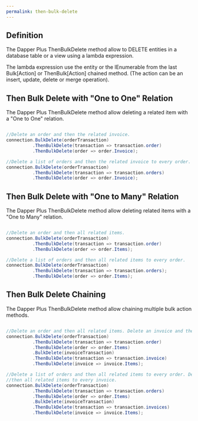 ```yaml
---
permalink: then-bulk-delete
---
```


## Definition

The Dapper Plus ThenBulkDelete method allow to DELETE entities in a database table or a view using a lambda expression.

The lambda expression use the entity or the IEnumerable<TEntity> from the last Bulk[Action] or ThenBulk[Action] chained method. (The action can be an insert, update, delete or merge operation).

## Then Bulk Delete with "One to One" Relation

The Dapper Plus ThenBulkDelete method allow deleting a related item with a "One to One" relation.


```csharp

//Delete an order and then the related invoice.
connection.BulkDelete(orderTransaction)
          .ThenBulkDelete(transaction => transaction.order)
          .ThenBulkDelete(order => order.Invoice);

//Delete a list of orders and then the related invoice to every order.
connection.BulkDelete(orderTransaction)
          .ThenBulkDelete(transaction => transaction.orders)
          .ThenBulkDelete(order => order.Invoice);
```

## Then Bulk Delete with "One to Many" Relation

The Dapper Plus ThenBulkDelete method allow deleting related items with a "One to Many" relation.


```csharp

//Delete an order and then all related items.
connection.BulkDelete(orderTransaction)
          .ThenBulkDelete(transaction => transaction.order)
          .ThenBulkDelete(order => order.Items);

//Delete a list of orders and then all related items to every order.
connection.BulkDelete(orderTransaction)
          .ThenBulkDelete(transaction => transaction.orders);
          .ThenBulkDelete(order => order.Items);
```

## Then Bulk Delete Chaining

The Dapper Plus ThenBulkDelete method allow chaining multiple bulk action methods.


```csharp

//Delete an order and then all related items. Delete an invoice and then all related items.
connection.BulkDelete(orderTransaction)
          .ThenBulkDelete(transaction => transaction.order)
          .ThenBulkDelete(order => order.Items)
          .BulkDelete(invoiceTransaction)
          .ThenBulkDelete(transaction => transaction.invoice)
          .ThenBulkDelete(invoice => invoice.Items);

//Delete a list of orders and then all related items to every order. Delete a list of invoices and 
//then all related items to every invoice.
connection.BulkDelete(orderTransaction)
          .ThenBulkDelete(transaction => transaction.orders)
          .ThenBulkDelete(order => order.Items)
          .BulkDelete(invoiceTransaction)
          .ThenBulkDelete(transaction => transaction.invoices)
          .ThenBulkDelete(invoice => invoice.Items);

```
